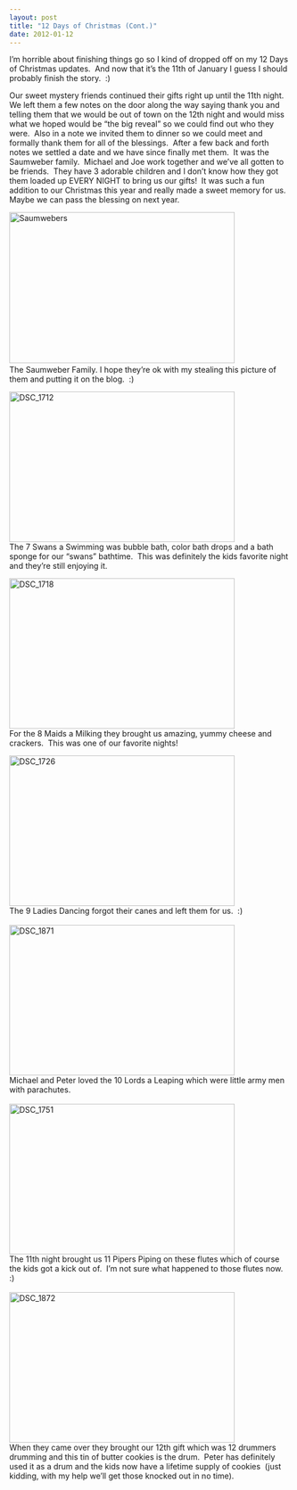 ```yaml
---
layout: post
title: "12 Days of Christmas (Cont.)"
date: 2012-01-12
---
```


<p>I’m horrible about finishing things go so I kind of dropped off on my 12 Days of Christmas updates.&#160; And now that it’s the 11th of January I guess I should probably finish the story.&#160; :)&#160; </p>  <p>Our sweet mystery friends continued their gifts right up until the 11th night.&#160; We left them a few notes on the door along the way saying thank you and telling them that we would be out of town on the 12th night and would miss what we hoped would be “the big reveal” so we could find out who they were.&#160; Also in a note we invited them to dinner so we could meet and formally thank them for all of the blessings.&#160; After a few back and forth notes we settled a date and we have since finally met them.&#160; It was the Saumweber family.&#160; Michael and Joe work together and we’ve all gotten to be friends.&#160; They have 3 adorable children and I don’t know how they got them loaded up EVERY NIGHT to bring us our gifts!&#160; It was such a fun addition to our Christmas this year and really made a sweet memory for us.&#160; Maybe we can pass the blessing on next year. </p>  <p><a href="http://www.thepaladinos.com/image.axd?picture=Windows-Live-Writer/12-Days-of-Christmas-Cont/560EC5DA/Saumwebers.jpg" target="_blank"><img style="background-image: none; border-bottom: 0px; border-left: 0px; padding-left: 0px; padding-right: 0px; display: inline; border-top: 0px; border-right: 0px; padding-top: 0px" title="Saumwebers" border="0" alt="Saumwebers" src="http://www.thepaladinos.com/image.axd?picture=Windows-Live-Writer/12-Days-of-Christmas-Cont/39452AF8/Saumwebers_thumb.jpg" width="404" height="271" /></a>&#160; <br />The Saumweber Family. I hope they’re ok with my stealing this picture of them and putting it on the blog.&#160; :) </p>  <p><a href="http://www.thepaladinos.com/image.axd?picture=Windows-Live-Writer/12-Days-of-Christmas-Cont/7836AB93/DSC_1712.jpg" target="_blank"><img style="background-image: none; border-bottom: 0px; border-left: 0px; padding-left: 0px; padding-right: 0px; display: inline; border-top: 0px; border-right: 0px; padding-top: 0px" title="DSC_1712" border="0" alt="DSC_1712" src="http://www.thepaladinos.com/image.axd?picture=Windows-Live-Writer/12-Days-of-Christmas-Cont/14F020A9/DSC_1712_thumb.jpg" width="404" height="270" /></a>    <br />The 7 Swans a Swimming was bubble bath, color bath drops and a bath sponge for our “swans” bathtime.&#160; This was definitely the kids favorite night and they’re still enjoying it.</p>  <p><a href="http://www.thepaladinos.com/image.axd?picture=Windows-Live-Writer/12-Days-of-Christmas-Cont/33C69487/DSC_1718.jpg" target="_blank"><img style="background-image: none; border-bottom: 0px; border-left: 0px; padding-left: 0px; padding-right: 0px; display: inline; border-top: 0px; border-right: 0px; padding-top: 0px" title="DSC_1718" border="0" alt="DSC_1718" src="http://www.thepaladinos.com/image.axd?picture=Windows-Live-Writer/12-Days-of-Christmas-Cont/7D94F66A/DSC_1718_thumb.jpg" width="404" height="270" /></a>    <br />For the 8 Maids a Milking they brought us amazing, yummy cheese and crackers.&#160; This was one of our favorite nights!&#160; </p>  <p><a href="http://www.thepaladinos.com/image.axd?picture=Windows-Live-Writer/12-Days-of-Christmas-Cont/759D5408/DSC_1726.jpg" target="_blank"><img style="background-image: none; border-bottom: 0px; border-left: 0px; padding-left: 0px; padding-right: 0px; display: inline; border-top: 0px; border-right: 0px; padding-top: 0px" title="DSC_1726" border="0" alt="DSC_1726" src="http://www.thepaladinos.com/image.axd?picture=Windows-Live-Writer/12-Days-of-Christmas-Cont/04848323/DSC_1726_thumb.jpg" width="404" height="270" /></a>    <br />The 9 Ladies Dancing forgot their canes and left them for us.&#160; :)    <br />    <br /><a href="http://www.thepaladinos.com/image.axd?picture=Windows-Live-Writer/12-Days-of-Christmas-Cont/51B47CAE/DSC_1871.jpg" target="_blank"><img style="background-image: none; border-bottom: 0px; border-left: 0px; margin: 0px; padding-left: 0px; padding-right: 0px; display: inline; border-top: 0px; border-right: 0px; padding-top: 0px" title="DSC_1871" border="0" alt="DSC_1871" src="http://www.thepaladinos.com/image.axd?picture=Windows-Live-Writer/12-Days-of-Christmas-Cont/4F977DE5/DSC_1871_thumb.jpg" width="404" height="270" /></a>    <br />Michael and Peter loved the 10 Lords a Leaping which were little army men with parachutes.&#160; <br />    <br /><a href="http://www.thepaladinos.com/image.axd?picture=Windows-Live-Writer/12-Days-of-Christmas-Cont/480C0E78/DSC_1751.jpg" target="_blank"><img style="background-image: none; border-bottom: 0px; border-left: 0px; padding-left: 0px; padding-right: 0px; display: inline; border-top: 0px; border-right: 0px; padding-top: 0px" title="DSC_1751" border="0" alt="DSC_1751" src="http://www.thepaladinos.com/image.axd?picture=Windows-Live-Writer/12-Days-of-Christmas-Cont/64595098/DSC_1751_thumb.jpg" width="404" height="270" /></a>    <br />The 11th night brought us 11 Pipers Piping on these flutes which of course the kids got a kick out of.&#160; I’m not sure what happened to those flutes now.&#160; :)    <br />    <br /><a href="http://www.thepaladinos.com/image.axd?picture=Windows-Live-Writer/12-Days-of-Christmas-Cont/7C7CBAF3/DSC_1872.jpg" target="_blank"><img style="background-image: none; border-right-width: 0px; padding-left: 0px; padding-right: 0px; display: inline; border-top-width: 0px; border-bottom-width: 0px; border-left-width: 0px; padding-top: 0px" title="DSC_1872" border="0" alt="DSC_1872" src="http://www.thepaladinos.com/image.axd?picture=Windows-Live-Writer/12-Days-of-Christmas-Cont/19363009/DSC_1872_thumb.jpg" width="404" height="270" /></a>    <br />When they came over they brought our 12th gift which was 12 drummers drumming and this tin of butter cookies is the drum.&#160; Peter has definitely used it as a drum and the kids now have a lifetime supply of cookies&#160; (just kidding, with my help we’ll get those knocked out in no time).&#160; </p>
